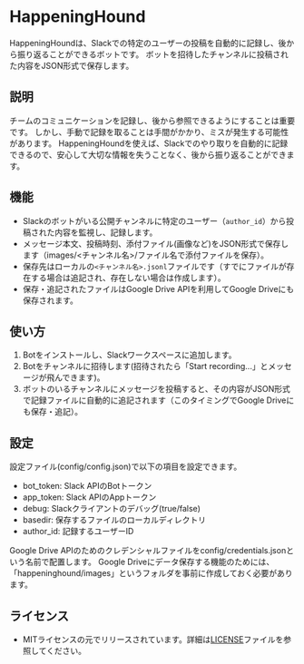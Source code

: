 # HappeningHound

HappeningHoundは、Slackでの特定のユーザーの投稿を自動的に記録し、後から振り返ることができるボットです。
ボットを招待したチャンネルに投稿された内容をJSON形式で保存します。

## 説明

チームのコミュニケーションを記録し、後から参照できるようにすることは重要です。
しかし、手動で記録を取ることは手間がかかり、ミスが発生する可能性があります。
HappeningHoundを使えば、Slackでのやり取りを自動的に記録できるので、安心して大切な情報を失うことなく、後から振り返ることができます。

## 機能

* Slackのボットがいる公開チャンネルに特定のユーザー（`author_id`）から投稿された内容を監視し、記録します。
* メッセージ本文、投稿時刻、添付ファイル(画像など)をJSON形式で保存します（images/<チャンネル名>/ファイル名で添付ファイルを保存）。
* 保存先はローカルの`<チャンネル名>.jsonl`ファイルです（すでにファイルが存在する場合は追記され、存在しない場合は作成します）。
* 保存・追記されたファイルはGoogle Drive APIを利用してGoogle Driveにも保存されます。

## 使い方

1. Botをインストールし、Slackワークスペースに追加します。
2. Botをチャンネルに招待します(招待されたら「Start recording...」とメッセージが飛んできます)。
3. ボットのいるチャンネルにメッセージを投稿すると、その内容がJSON形式で記録ファイルに自動的に追記されます（このタイミングでGoogle Driveにも保存・追記）。

## 設定

設定ファイル(config/config.json)で以下の項目を設定できます。

* bot_token: Slack APIのBotトークン
* app_token: Slack APIのAppトークン
* debug: Slackクライアントのデバッグ(true/false)
* basedir: 保存するファイルのローカルディレクトリ
* author_id: 記録するユーザーID

Google Drive APIのためのクレデンシャルファイルをconfig/credentials.jsonという名前で配置します。
Google Driveにデータ保存する機能のためには、「happeninghound/images」というフォルダを事前に作成しておく必要があります。

## ライセンス

* MITライセンスの元でリリースされています。詳細は[LICENSE](./LICENSE)ファイルを参照してください。
